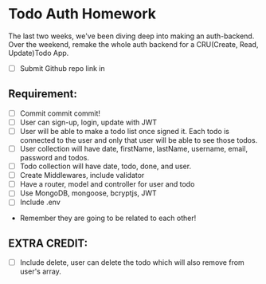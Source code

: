 # Todo Auth Homework
The last two weeks, we've been diving deep into making an auth-backend.
Over the weekend, remake the whole auth backend for a CRU(Create, Read, Update)Todo App.

- [ ] Submit Github repo link in

## Requirement:
- [ ] Commit commit commit!
- [ ] User can sign-up, login, update with JWT
- [ ] User will be able to make a todo list once signed it. Each todo is connected to the user and only that user will be able to see those todos.
- [ ] User collection will have date, firstName, lastName, username, email, password and todos.
- [ ] Todo collection will have date, todo, done, and user.
- [ ] Create Middlewares, include validator
- [ ] Have a router, model and controller for user and todo
- [ ] Use MongoDB, mongoose, bcryptjs, JWT
- [ ] Include .env

* Remember they are going to be related to each other!

## EXTRA CREDIT:
- [ ] Include delete, user can delete the todo which will also remove from user's array.